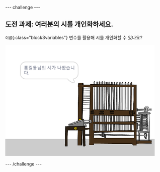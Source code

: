 --- challenge ---

## 도전 과제: 여러분의 시를 개인화하세요.

`이름`{:class="block3variables"} 변수를 활용해 시를 개인화할 수 있나요?

![스크린샷](images/poetry-name-comp.png)

--- /challenge ---